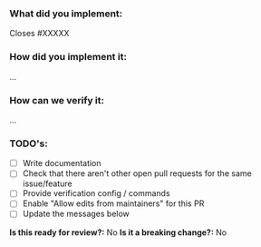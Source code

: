 ### What did you implement:

Closes #XXXXX

### How did you implement it:

...

### How can we verify it:

...

### TODO's:

- [ ] Write documentation
- [ ] Check that there aren't other open pull requests for the same issue/feature
- [ ] Provide verification config / commands
- [ ] Enable "Allow edits from maintainers" for this PR
- [ ] Update the messages below

**Is this ready for review?:** No
**Is it a breaking change?:** No
